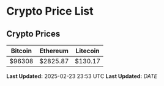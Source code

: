 # Crypto Price List

## Crypto Prices
| Bitcoin | Ethereum | Litecoin |
| ------- | -------- | -------- |
| $96308 | $2825.87 | $130.17 |
**Last Updated:** 2025-02-23 23:53 UTC
**Last Updated:** $DATE$
